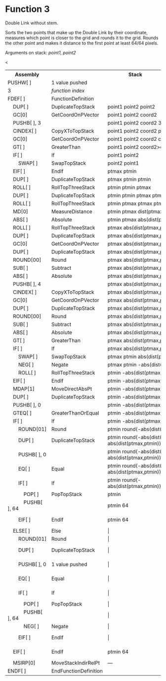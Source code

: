 # Function 3

Double Link without stem.

Sorts the two points that make up the Double Link by their coordinate, measures which point is closer to the grid and rounds it to the grid. Rounds the other point and makes it distance to the first point at least 64/64 pixels.

Arguments on stack: _point1, point2_

<table>
<tr><th>Assembly</th><th></th><th>Stack</th></tr>
<tr><td>PUSHW[ ]</td><td>1 value pushed</td></tr>
<tr><td>3</td><td><em>function index</em></td></tr>
<tr><td>FDEF[ ]</td><td>FunctionDefinition</td></tr>
<tr><td>    DUP[ ]</td><td>DuplicateTopStack</td>          <td colspan="8">point1 point2 point2</td></tr>
<tr><td>    GC[0]</td><td>GetCoordOnPVector</td>           <td colspan="8">point1 point2 coord2</td></tr>
<tr><td>    PUSHB[ ], 3</td><td></td>                      <td colspan="8">point1 point2 coord2 3</td></tr>
<tr><td>    CINDEX[ ]</td><td>CopyXToTopStack</td>         <td colspan="8">point1 point2 coord2 point1</td></tr>
<tr><td>    GC[0]</td><td>GetCoordOnPVector</td>           <td colspan="8">point1 point2 coord2 coord1</td></tr>
<tr><td>    GT[ ]</td><td>GreaterThan</td>                 <td colspan="8">point1 point2 coord2>coord1</td></tr>
<tr><td>    IF[ ]</td><td>If</td>                          <td colspan="8">point1 point2</td></tr>
<tr><td>        SWAP[ ]</td><td>SwapTopStack</td>          <td colspan="8">point2 point1</td></tr>
<tr><td>    EIF[ ]</td><td>EndIf</td>                      <td colspan="8">ptmax ptmin</td></tr>
<tr><td>    DUP[ ]</td><td>DuplicateTopStack</td>          <td colspan="8">ptmax ptmin ptmin</td></tr>
<tr><td>    ROLL[ ]</td><td>RollTopThreeStack</td>         <td colspan="8">ptmin ptmin ptmax</td></tr>
<tr><td>    DUP[ ]</td><td>DuplicateTopStack</td>          <td colspan="8">ptmin ptmin ptmax ptmax</td></tr>
<tr><td>    ROLL[ ]</td><td>RollTopThreeStack</td>         <td colspan="8">ptmin ptmax ptmax ptmin</td></tr>
<tr><td>    MD[0]</td><td>MeasureDistance</td>             <td colspan="8">ptmin ptmax dist(ptmax,ptmin)</td></tr>
<tr><td>    ABS[ ]</td><td>Absolute</td>                   <td colspan="8">ptmin ptmax abs(dist(ptmax,ptmin))</td></tr>
<tr><td>    ROLL[ ]</td><td>RollTopThreeStack</td>         <td colspan="8">ptmax abs(dist(ptmax,ptmin)) ptmin</td></tr>
<tr><td>    DUP[ ]</td><td>DuplicateTopStack</td>          <td colspan="8">ptmax abs(dist(ptmax,ptmin)) ptmin ptmin</td></tr>
<tr><td>    GC[0]</td><td>GetCoordOnPVector</td>           <td colspan="8">ptmax abs(dist(ptmax,ptmin)) ptmin coordmin</td></tr>
<tr><td>    DUP[ ]</td><td>DuplicateTopStack</td>          <td colspan="8">ptmax abs(dist(ptmax,ptmin)) ptmin coordmin coordmin</td></tr>
<tr><td>    ROUND[00]</td><td>Round</td>                   <td colspan="8">ptmax abs(dist(ptmax,ptmin)) ptmin coordmin round(coordmin)</td></tr>
<tr><td>    SUB[ ]</td><td>Subtract</td>                   <td colspan="8">ptmax abs(dist(ptmax,ptmin)) ptmin coordmin-round(coordmin)</td></tr>
<tr><td>    ABS[ ]</td><td>Absolute</td>                   <td colspan="8">ptmax abs(dist(ptmax,ptmin)) ptmin abs(coordmin-round(coordmin))</td></tr>
<tr><td>    PUSHB[ ], 4</td><td></td>                      <td colspan="8">ptmax abs(dist(ptmax,ptmin)) ptmin abs(coordmin-round(coordmin)) 4</td></tr>
<tr><td>    CINDEX[ ]</td><td>CopyXToTopStack</td>         <td colspan="8">ptmax abs(dist(ptmax,ptmin)) ptmin abs(coordmin-round(coordmin)) ptmax</td></tr>
<tr><td>    GC[0]</td><td>GetCoordOnPVector</td>           <td colspan="8">ptmax abs(dist(ptmax,ptmin)) ptmin abs(coordmin-round(coordmin)) coordmax</td></tr>
<tr><td>    DUP[ ]</td><td>DuplicateTopStack</td>          <td colspan="8">ptmax abs(dist(ptmax,ptmin)) ptmin abs(coordmin-round(coordmin)) coordmax coordmax</td></tr>
<tr><td>    ROUND[00]</td><td>Round</td>                   <td colspan="8">ptmax abs(dist(ptmax,ptmin)) ptmin abs(coordmin-round(coordmin)) coordmax round(coordmax)</td></tr>
<tr><td>    SUB[ ]</td><td>Subtract</td>                   <td colspan="8">ptmax abs(dist(ptmax,ptmin)) ptmin abs(coordmin-round(coordmin)) coordmax-round(coordmax)</td></tr>
<tr><td>    ABS[ ]</td><td>Absolute</td>                   <td colspan="8">ptmax abs(dist(ptmax,ptmin)) ptmin abs(coordmin-round(coordmin)) abs(coordmax-round(coordmax))</td></tr>
<tr><td>    GT[ ]</td><td>GreaterThan</td>                 <td colspan="8">ptmax abs(dist(ptmax,ptmin)) ptmin abs(coordmin-round(coordmin))>abs(coordmax-round(coordmax))</td></tr>
                                                      <!-- IF ---------------------------------------------------------------------------------------------------------------------------------------------------------------------------------------- ELSE -->
<tr><td>    IF[ ]</td><td>If</td>                          <td colspan="4">ptmax abs(dist(ptmax,ptmin)) ptmin</td>                                                                                                                                     <td colspan="4">ptmax abs(dist(ptmax,ptmin)) ptmin</td></tr>
<tr><td>        SWAP[ ]</td><td>SwapTopStack</td>          <td colspan="4">ptmax ptmin abs(dist(ptmax,ptmin))</td>                                                                                                                                     <td colspan="4">|</td></tr>
<tr><td>        NEG[ ]</td><td>Negate</td>                 <td colspan="4">ptmax ptmin -abs(dist(ptmax,ptmin))</td>                                                                                                                                    <td colspan="4">|</td></tr>
<tr><td>        ROLL[ ]</td><td>RollTopThreeStack</td>     <td colspan="4">ptmin -abs(dist(ptmax,ptmin)) ptmax</td>                                                                                                                                    <td colspan="4">|</td></tr>
<tr><td>    EIF[ ]</td><td>EndIf</td>                      <td colspan="4">ptmin -abs(dist(ptmax,ptmin)) ptmax</td>                                                                                                                                    <td colspan="4">ptmax abs(dist(ptmax,ptmin)) ptmin</td></tr>
<tr><td>    MDAP[1]</td><td>MoveDirectAbsPt</td>           <td colspan="4">ptmin -abs(dist(ptmax,ptmin))</td>                                                                                                                                          <td colspan="4">ptmax abs(dist(ptmax,ptmin))</td></tr>
<tr><td>    DUP[ ]</td><td>DuplicateTopStack</td>          <td colspan="4">ptmin -abs(dist(ptmax,ptmin)) -abs(dist(ptmax,ptmin))</td>                                                                                                                  <td colspan="4">ptmax abs(dist(ptmax,ptmin)) abs(dist(ptmax,ptmin))</td></tr>
<tr><td>    PUSHB[ ], 0</td><td></td>                      <td colspan="4">ptmin -abs(dist(ptmax,ptmin)) -abs(dist(ptmax,ptmin)) 0</td>                                                                                                                <td colspan="4">ptmax abs(dist(ptmax,ptmin)) abs(dist(ptmax,ptmin)) 0</td></tr>
<tr><td>    GTEQ[ ]</td><td>GreaterThanOrEqual</td>        <td colspan="4">ptmin -abs(dist(ptmax,ptmin)) -abs(dist(ptmax,ptmin))>=0</td>                                                                                                               <td colspan="4">ptmax abs(dist(ptmax,ptmin)) abs(dist(ptmax,ptmin))>=0</td></tr>
                                                      <!-- IF ------------------------------------------------------------------------------------------ ELSE -->                                                                                 <!-- IF ---------------------------------------------------------------------------------------- ELSE -->
<tr><td>    IF[ ]</td><td>If</td>                          <td colspan="2">ptmin -abs(dist(ptmax,ptmin))</td>                                            <td colspan="2">ptmin -abs(dist(ptmax,ptmin))</td>                                            <td colspan="2">ptmax abs(dist(ptmax,ptmin))</td>                                           <td colspan="2">ptmax abs(dist(ptmax,ptmin))</td></tr>
<tr><td>        ROUND[01]</td><td>Round</td>               <td colspan="2">ptmin round(-abs(dist(ptmax,ptmin)))</td>                                     <td colspan="2">|</td>                                                                        <td colspan="2">ptmax round(abs(dist(ptmax,ptmin)))</td>                                    <td colspan="2">|</td></tr>
<tr><td>        DUP[ ]</td><td>DuplicateTopStack</td>      <td colspan="2">ptmin round(-abs(dist(ptmax,ptmin))) round(-abs(dist(ptmax,ptmin)))</td>      <td colspan="2">|</td>                                                                        <td colspan="2">ptmax round(abs(dist(ptmax,ptmin))) round(abs(dist(ptmax,ptmin)))</td>      <td colspan="2">|</td></tr>
<tr><td>        PUSHB[ ], 0</td><td></td>                  <td colspan="2">ptmin round(-abs(dist(ptmax,ptmin))) round(-abs(dist(ptmax,ptmin))) 0</td>    <td colspan="2">|</td>                                                                        <td colspan="2">ptmax round(abs(dist(ptmax,ptmin))) round(abs(dist(ptmax,ptmin))) 0</td>    <td colspan="2">|</td></tr>
<tr><td>        EQ[ ]</td><td>Equal</td>                   <td colspan="2">ptmin round(-abs(dist(ptmax,ptmin))) round(-abs(dist(ptmax,ptmin)))==0</td>   <td colspan="2">|</td>                                                                        <td colspan="2">ptmax round(abs(dist(ptmax,ptmin))) round(abs(dist(ptmax,ptmin)))==0</td>   <td colspan="2">|</td></tr>
                                                      <!-- IF -------------------------------------------- ELSE -->                                                                                                                               <!-- IF ------------------------------------------ ELSE -->
<tr><td>        IF[ ]</td><td>If</td>                      <td>ptmin round(-abs(dist(ptmax,ptmin)))</td>  <td>ptmin round(-abs(dist(ptmax,ptmin)))</td>  <td colspan="2">|</td>                                                                        <td>ptmax round(abs(dist(ptmax,ptmin)))</td>  <td>ptmax round(abs(dist(ptmax,ptmin)))</td>  <td colspan="2">|</td></tr>
<tr><td>            POP[ ]</td><td>PopTopStack</td>        <td>ptmin</td>                                 <td>|</td>                                     <td colspan="2">|</td>                                                                        <td>ptmax</td>                                <td>|</td>                                    <td colspan="2">|</td></tr>
<tr><td>            PUSHB[ ], 64</td><td></td>             <td>ptmin 64</td>                              <td>|</td>                                     <td colspan="2">|</td>                                                                        <td>ptmax 64</td>                             <td>|</td>                                    <td colspan="2">|</td></tr>
<tr><td>        EIF[ ]</td><td>EndIf</td>                  <td>ptmin 64</td>                              <td>ptmin round(-abs(dist(ptmax,ptmin)))</td>  <td colspan="2">|</td>                                                                        <td>ptmax 64</td>                             <td>|</td>                                    <td colspan="2">|</td><td>ptmax round(abs(dist(ptmax,ptmin)))</td></tr>
<tr><td>    ELSE[ ]</td><td>Else</td>                      <td>|</td>                                     <td>|</td>                                     <td colspan="2">ptmin -abs(dist(ptmax,ptmin))</td>                                            <td>|</td>                                    <td>|</td>                                    <td colspan="2">ptmax abs(dist(ptmax,ptmin))</td></tr>
<tr><td>        ROUND[01]</td><td>Round</td>               <td>|</td>                                     <td>|</td>                                     <td colspan="2">ptmin round(-abs(dist(ptmax,ptmin)))</td>                                     <td>|</td>                                    <td>|</td>                                    <td colspan="2">ptmax round(abs(dist(ptmax,ptmin)))</td></tr>
<tr><td>        DUP[ ]</td><td>DuplicateTopStack</td>      <td>|</td>                                     <td>|</td>                                     <td colspan="2">ptmin round(-abs(dist(ptmax,ptmin))) round(-abs(dist(ptmax,ptmin)))</td>      <td>|</td>                                    <td>|</td>                                    <td colspan="2">ptmax round(abs(dist(ptmax,ptmin))) round(abs(dist(ptmax,ptmin)))</td></tr>
<tr><td>        PUSHB[ ], 0</td><td>1 value pushed</td>    <td>|</td>                                     <td>|</td>                                     <td colspan="2">ptmin round(-abs(dist(ptmax,ptmin))) round(-abs(dist(ptmax,ptmin))) 0</td>    <td>|</td>                                    <td>|</td>                                    <td colspan="2">ptmax round(abs(dist(ptmax,ptmin))) round(abs(dist(ptmax,ptmin))) 0</td></tr>
<tr><td>        EQ[ ]</td><td>Equal</td>                   <td>|</td>                                     <td>|</td>                                     <td colspan="2">ptmin round(-abs(dist(ptmax,ptmin))) round(-abs(dist(ptmax,ptmin)))==0</td>   <td>|</td>                                    <td>|</td>                                    <td colspan="2">ptmax round(abs(dist(ptmax,ptmin))) round(abs(dist(ptmax,ptmin)))==0</td></tr>
                                                                                                                                                    <!-- IF ------------------------------------------- ELSE -->                                                                                                                              <!-- IF ------------------------------------------ ELSE -->
<tr><td>        IF[ ]</td><td>If</td>                      <td>|</td>                                     <td>|</td>                                     <td>ptmin round(-abs(dist(ptmax,ptmin)))</td>  <td>ptmin round(-abs(dist(ptmax,ptmin)))</td>  <td>|</td>                                    <td>|</td>                                    <td>ptmax round(abs(dist(ptmax,ptmin)))</td>  <td>ptmax round(abs(dist(ptmax,ptmin)))</td><</tr>
<tr><td>            POP[ ]</td><td>PopTopStack</td>        <td>|</td>                                     <td>|</td>                                     <td>ptmin</td>                                 <td>|</td>                                     <td>|</td>                                    <td>|</td>                                    <td>ptmax</td>                                <td>|</td></tr>
<tr><td>            PUSHB[ ], 64</td><td></td>             <td>|</td>                                     <td>|</td>                                     <td>ptmin 64</td>                              <td>|</td>                                     <td>|</td>                                    <td>|</td>                                    <td>ptmax 64</td>                             <td>|</td></tr>
<tr><td>            NEG[ ]</td><td>Negate</td>             <td>|</td>                                     <td>|</td>                                     <td>ptmin -64</td>                             <td>|</td>                                     <td>|</td>                                    <td>|</td>                                    <td>ptmax -64</td>                            <td>|</td></tr>
<tr><td>        EIF[ ]</td><td>EndIf</td>                  <td>|</td>                                     <td>|</td>                                     <td>ptmin -64</td>                             <td>ptmin round(-abs(dist(ptmax,ptmin)))</td>  <td>|</td>                                    <td>|</td>                                    <td>ptmax -64</td>                            <td>ptmax round(abs(dist(ptmax,ptmin)))</td></tr>
<tr><td>    EIF[ ]</td><td>EndIf</td>                      <td>ptmin 64</td>                              <td>ptmin round(-abs(dist(ptmax,ptmin)))</td>  <td>ptmin -64</td>                             <td>ptmin round(-abs(dist(ptmax,ptmin)))</td>  <td>ptmax 64</td>                             <td>ptmax round(abs(dist(ptmax,ptmin)))</td>  <td>ptmax -64</td>                            <td>ptmax round(abs(dist(ptmax,ptmin)))</td></tr>
<tr><td>    MSIRP[0]</td><td>MoveStackIndirRelPt</td>      <td>—</td></tr>
<tr><td>ENDF[ ]</td><td>EndFunctionDefinition</td></tr>
</table>

